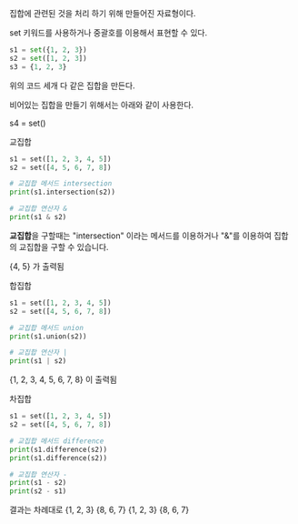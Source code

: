 
집합에 관련된 것을 처리 하기 위해 만들어진 자료형이다.

set 키워드를 사용하거나 중괄호를 이용해서 표현할 수 있다.

```python
s1 = set({1, 2, 3})  
s2 = set([1, 2, 3])  
s3 = {1, 2, 3}
```

위의 코드 세개 다 같은 집합을 만든다.

비어있는 집합을 만들기 위해서는 아래와 같이 사용한다.

s4 = set()

교집합

```python
s1 = set([1, 2, 3, 4, 5])
s2 = set([4, 5, 6, 7, 8])

# 교집합 메서드 intersection
print(s1.intersection(s2))

# 교집합 연산자 &
print(s1 & s2)
```

**교집합**을 구할때는 "intersection" 이라는 메서드를 이용하거나 "&"를 이용하여 집합의 교집합을 구할 수 있습니다.  

{4, 5} 가 출력됨


합집합

```python
s1 = set([1, 2, 3, 4, 5])
s2 = set([4, 5, 6, 7, 8])

# 교집합 메서드 union
print(s1.union(s2))

# 교집합 연산자 |
print(s1 | s2)
```

{1, 2, 3, 4, 5, 6, 7, 8} 이 출력됨

차집합

```python
s1 = set([1, 2, 3, 4, 5])
s2 = set([4, 5, 6, 7, 8])

# 교집합 메서드 difference
print(s1.difference(s2))
print(s1.difference(s2))

# 교집합 연산자 -
print(s1 - s2)
print(s2 - s1)
```

결과는 차례대로 
{1, 2, 3}
{8, 6, 7}
{1, 2, 3}
{8, 6, 7}